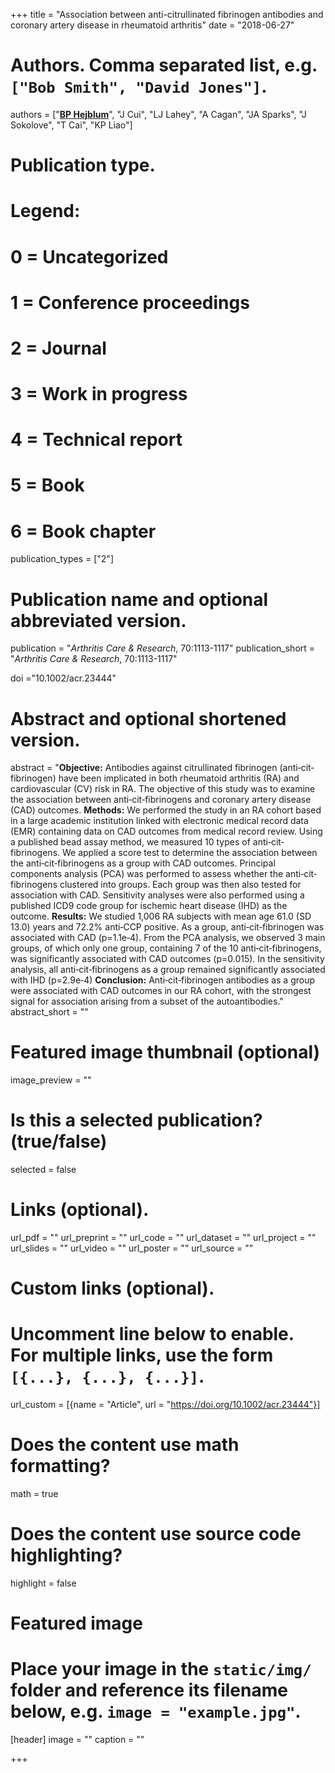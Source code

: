 +++
title = "Association between anti-citrullinated fibrinogen antibodies and coronary artery disease in rheumatoid arthritis"
date = "2018-06-27"



# Authors. Comma separated list, e.g. `["Bob Smith", "David Jones"]`.
authors = ["<u>**BP Hejblum**</u>", "J Cui", "LJ Lahey", "A Cagan", "JA Sparks", "J Sokolove", "T Cai", "KP Liao"]

# Publication type.
# Legend:
# 0 = Uncategorized
# 1 = Conference proceedings
# 2 = Journal
# 3 = Work in progress
# 4 = Technical report
# 5 = Book
# 6 = Book chapter
publication_types = ["2"]

# Publication name and optional abbreviated version.
publication = "*Arthritis Care & Research*, 70:1113-1117"
publication_short = "*Arthritis Care & Research*, 70:1113-1117"

doi ="10.1002/acr.23444"

# Abstract and optional shortened version.
abstract = "**Objective:** Antibodies against citrullinated fibrinogen (anti‐cit‐fibrinogen) have been implicated in both rheumatoid arthritis (RA) and cardiovascular (CV) risk in RA. The objective of this study was to examine the association between anti‐cit‐fibrinogens and coronary artery disease (CAD) outcomes. **Methods:** We performed the study in an RA cohort based in a large academic institution linked with electronic medical record data (EMR) containing data on CAD outcomes from medical record review. Using a published bead assay method, we measured 10 types of anti‐cit‐fibrinogens. We applied a score test to determine the association between the anti‐cit‐fibrinogens as a group with CAD outcomes. Principal components analysis (PCA) was performed to assess whether the anti‐cit‐fibrinogens clustered into groups. Each group was then also tested for association with CAD. Sensitivity analyses were also performed using a published ICD9 code group for ischemic heart disease (IHD) as the outcome. **Results:** We studied 1,006 RA subjects with mean age 61.0 (SD 13.0) years and 72.2% anti‐CCP positive. As a group, anti‐cit‐fibrinogen was associated with CAD (p=1.1e‐4). From the PCA analysis, we observed 3 main groups, of which only one group, containing 7 of the 10 anti‐cit‐fibrinogens, was significantly associated with CAD outcomes (p=0.015). In the sensitivity analysis, all anti‐cit‐fibrinogens as a group remained significantly associated with IHD (p=2.9e‐4) **Conclusion:** Anti‐cit‐fibrinogen antibodies as a group were associated with CAD outcomes in our RA cohort, with the strongest signal for association arising from a subset of the autoantibodies."
abstract_short = ""

# Featured image thumbnail (optional)
image_preview = ""

# Is this a selected publication? (true/false)
selected = false

# Links (optional).
url_pdf = ""
url_preprint = ""
url_code = ""
url_dataset = ""
url_project = ""
url_slides = ""
url_video = ""
url_poster = ""
url_source = ""

# Custom links (optional).
#   Uncomment line below to enable. For multiple links, use the form `[{...}, {...}, {...}]`.
url_custom = [{name = "Article", url = "https://doi.org/10.1002/acr.23444"}]

# Does the content use math formatting?
math = true

# Does the content use source code highlighting?
highlight = false

# Featured image
# Place your image in the `static/img/` folder and reference its filename below, e.g. `image = "example.jpg"`.
[header]
image = ""
caption = ""

+++
